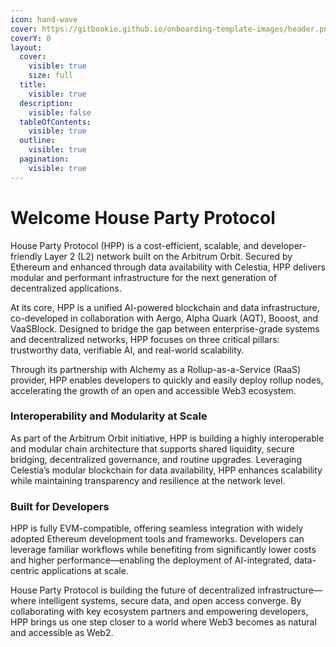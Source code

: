 ```yaml
---
icon: hand-wave
cover: https://gitbookio.github.io/onboarding-template-images/header.png
coverY: 0
layout:
  cover:
    visible: true
    size: full
  title:
    visible: true
  description:
    visible: false
  tableOfContents:
    visible: true
  outline:
    visible: true
  pagination:
    visible: true
---
```


# Welcome House Party Protocol

House Party Protocol (HPP) is a cost-efficient, scalable, and developer-friendly Layer 2 (L2) network built on the Arbitrum Orbit. Secured by Ethereum and enhanced through data availability with Celestia, HPP delivers modular and performant infrastructure for the next generation of decentralized applications.

At its core, HPP is a unified AI-powered blockchain and data infrastructure, co-developed in collaboration with Aergo, Alpha Quark (AQT), Booost, and VaaSBlock. Designed to bridge the gap between enterprise-grade systems and decentralized networks, HPP focuses on three critical pillars: trustworthy data, verifiable AI, and real-world scalability.

Through its partnership with Alchemy as a Rollup-as-a-Service (RaaS) provider, HPP enables developers to quickly and easily deploy rollup nodes, accelerating the growth of an open and accessible Web3 ecosystem.

### Interoperability and Modularity at Scale

As part of the Arbitrum Orbit initiative, HPP is building a highly interoperable and modular chain architecture that supports shared liquidity, secure bridging, decentralized governance, and routine upgrades. Leveraging Celestia’s modular blockchain for data availability, HPP enhances scalability while maintaining transparency and resilience at the network level.

### Built for Developers

HPP is fully EVM-compatible, offering seamless integration with widely adopted Ethereum development tools and frameworks. Developers can leverage familiar workflows while benefiting from significantly lower costs and higher performance—enabling the deployment of AI-integrated, data-centric applications at scale.

House Party Protocol is building the future of decentralized infrastructure—where intelligent systems, secure data, and open access converge. By collaborating with key ecosystem partners and empowering developers, HPP brings us one step closer to a world where Web3 becomes as natural and accessible as Web2.

